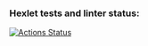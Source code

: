 ### Hexlet tests and linter status:
[![Actions Status](https://github.com/Nikitereh/frontend-project-lvl1/workflows/hexlet-check/badge.svg)](https://github.com/Nikitereh/frontend-project-lvl1/actions)